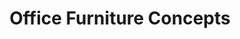 ---
title: "Office Furniture Concepts"
url: /wilkesboro/office-furniture-concepts/
shop: furniture
---